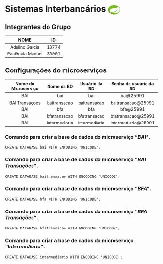 # Sistemas Interbancários <img align="center" alt="Spring Boot" height="30" width="40" src="https://raw.githubusercontent.com/devicons/devicon/master/icons/spring/spring-original.svg">

<h2>Integrantes do Grupo</h2>

|NOME|ID|
|:----:|:----:|
|Adelino Garcia|13774|
|Paciência Manuel|25991|

<h2>Configuraçóes do microserviços</h2>

|Nome do Microserviço|Nome da BD|Usuário da BD| Senha do usuário da BD|
|:----:|:----:|:----:|:----:|
|BAI|bai|bai|bai@25991|
|BAI Transaçoes|baitransacao|baitransacao|baitransacao@25991|
|BAI|bfa|bfa|bfa@25991|
|BAI|bfatransacao|bfatransacao|bfatransacao@25991|
|BAI|intermediario|intermediario|intermediario@25991|

<h3>Comando para criar a base de dados do microserviço <q><i>BAI</i></q>.</h3>

```
CREATE DATABASE bai WITH ENCODING 'UNICODE';
```

<h3>Comando para criar a base de dados do microserviço <q><i>BAI Transações</i></q>.</h3>

```
CREATE DATABASE baitransacao WITH ENCODING 'UNICODE';
```

<h3>Comando para criar a base de dados do microserviço <q><i>BFA</i></q>.</h3>

```
CREATE DATABASE bfa WITH ENCODING 'UNICODE';
```

<h3>Comando para criar a base de dados do microserviço <q><i>BFA Transações</i></q>.</h3>

```
CREATE DATABASE bfatransacao WITH ENCODING 'UNICODE';
```

<h3>Comando para criar a base de dados do microserviço <q><i>Intermediário</i></q>.</h3>

```
CREATE DATABASE intermediario WITH ENCODING 'UNICODE';
```
